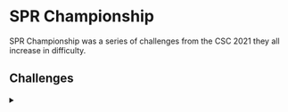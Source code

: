 <H1>SPR Championship</H1>
<p></p>
SPR Championship was a series of challenges from the CSC 2021 they all increase in difficulty.
<p></p>
<H2>Challenges</H2>
<p></p>
<details>
    <summary></summary>
<p></p>
<details>
    <summary>SPR Championship 1</summary>
<p></p>
The SPR Championship is the most prestigious Scissors Paper Rock tournament in the world! 
Compete in gruelling matches until there is no opponent left. Do you have what it takes 
to be the next champion?
<p></p>
Your first opponent is Brock. Good luck!
<p></p>
nc spr-championship.ctf.fifthdoma.in 1700
<p></p>
The flag format for this series is flag{some_text}
<p></p>
</details>
<p></p>
<details>
    <summary>SPR Championship 2</summary>
<p></p>

</details>

</details>